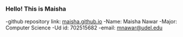 ### Hello! This is Maisha
-github repository link: [maisha.github.io](maisha.github.io)
-Name: Maisha Nawar
-Major: Computer Science
-Ud id: 702515682
-email: mnawar@udel.edu
